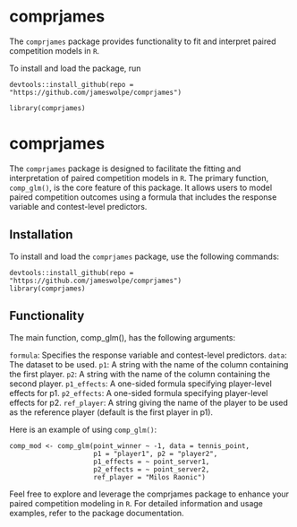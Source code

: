# comprjames

The `comprjames` package provides functionality to fit and interpret paired competition models in `R`.

To install and load the package, run

```
devtools::install_github(repo = "https://github.com/jameswolpe/comprjames")

library(comprjames)
```

# comprjames
The `comprjames` package is designed to facilitate the fitting and interpretation of paired competition models in `R`. The primary function, `comp_glm()`, is the core feature of this package. It allows users to model paired competition outcomes using a formula that includes the response variable and contest-level predictors.

## Installation
To install and load the `comprjames` package, use the following commands:

```
devtools::install_github(repo = "https://github.com/jameswolpe/comprjames")
library(comprjames)
```

## Functionality
The main function, comp_glm(), has the following arguments:

`formula`: Specifies the response variable and contest-level predictors.
`data`: The dataset to be used.
`p1`: A string with the name of the column containing the first player.
`p2`: A string with the name of the column containing the second player.
`p1_effects`: A one-sided formula specifying player-level effects for p1.
`p2_effects`: A one-sided formula specifying player-level effects for p2.
`ref_player`: A string giving the name of the player to be used as the reference player (default is the first player in p1).

Here is an example of using `comp_glm()`:

```
comp_mod <- comp_glm(point_winner ~ -1, data = tennis_point,
                     p1 = "player1", p2 = "player2",
                     p1_effects = ~ point_server1,
                     p2_effects = ~ point_server2,
                     ref_player = "Milos Raonic")
```
                     
Feel free to explore and leverage the comprjames package to enhance your paired competition modeling in `R`. For detailed information and usage examples, refer to the package documentation.
